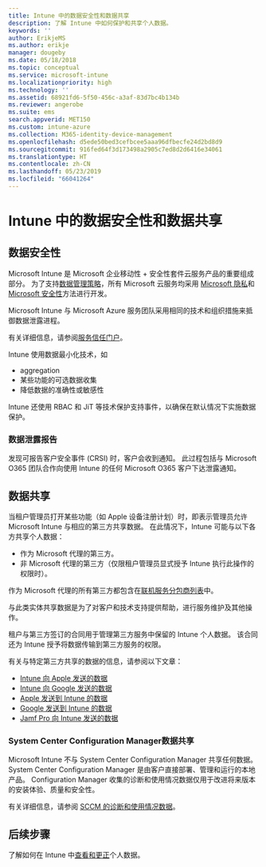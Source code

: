 ```yaml
---
title: Intune 中的数据安全性和数据共享
description: 了解 Intune 中如何保护和共享个人数据。
keywords: ''
author: ErikjeMS
ms.author: erikje
manager: dougeby
ms.date: 05/18/2018
ms.topic: conceptual
ms.service: microsoft-intune
ms.localizationpriority: high
ms.technology: ''
ms.assetid: 68921fd6-5f50-456c-a3af-83d7bc4b134b
ms.reviewer: angerobe
ms.suite: ems
search.appverid: MET150
ms.custom: intune-azure
ms.collection: M365-identity-device-management
ms.openlocfilehash: d5ede50bed3cefbcee5aaa96dfbecfe24d2bd8d9
ms.sourcegitcommit: 916fed64f3d173498a2905c7ed8d2d6416e34061
ms.translationtype: HT
ms.contentlocale: zh-CN
ms.lasthandoff: 05/23/2019
ms.locfileid: "66041264"
---
```

# <a name="data-security-and-sharing-in-intune"></a>Intune 中的数据安全性和数据共享


## <a name="data-security"></a>数据安全性

Microsoft Intune 是 Microsoft 企业移动性 + 安全性套件云服务产品的重要组成部分。 为了支持[数据管理策略](https://www.microsoft.com/en-us/TrustCenter/Security/default.aspx)，所有 Microsoft 云服务均采用 [Microsoft 隐私](https://www.microsoft.com/en-us/trustcenter/privacy)和 [Microsoft 安全性](https://www.microsoft.com/en-us/trustcenter/security/)方法进行开发。  

Microsoft Intune 与 Microsoft Azure 服务团队采用相同的技术和组织措施来抵御数据泄露进程。

有关详细信息，请参阅[服务信任门户](https://www.microsoft.com/en-us/TrustCenter/stp)。

Intune 使用数据最小化技术，如

- aggregation
- 某些功能的可选数据收集
- 降低数据的准确性或敏感性

Intune 还使用 RBAC 和 JiT 等技术保护支持事件，以确保在默认情况下实施数据保护。 

### <a name="data-breach-reporting"></a>数据泄露报告

发现可报告客户安全事件 (CRSI) 时，客户会收到通知。 此过程包括与 Microsoft O365 团队合作向使用 Intune 的任何 Microsoft O365 客户下达泄露通知。

## <a name="data-sharing"></a>数据共享

当租户管理员打开某些功能（如 Apple 设备注册计划）时，即表示管理员允许 Microsoft Intune 与相应的第三方共享数据。 在此情况下，Intune 可能与以下各方共享个人数据：

- 作为 Microsoft 代理的第三方。
- 非 Microsoft 代理的第三方（仅限租户管理员显式授予 Intune 执行此操作的权限时）。

作为 Microsoft 代理的所有第三方都包含在[联机服务分包商列表](https://aka.ms/Online_Serv_Subcontractor_List)中。

与此类实体共享数据是为了对客户和技术支持提供帮助，进行服务维护及其他操作。

租户与第三方签订的合同用于管理第三方服务中保留的 Intune 个人数据。 该合同还为 Intune 授予将数据传输到第三方服务的权限。  

有关与特定第三方共享的数据的信息，请参阅以下文章：
- [Intune 向 Apple 发送的数据](data-intune-sends-to-apple.md)
- [Intune 向 Google 发送的数据](data-intune-sends-to-google.md)
- [Apple 发送到 Intune 的数据](data-apple-sends-to-intune.md)
- [Google 发送到 Intune 的数据](data-google-sends-to-intune.md)
- [Jamf Pro 向 Intune 发送的数据](data-jamf-sends-to-intune.md)

### <a name="system-center-configuration-manager-data-sharing"></a>System Center Configuration Manager数据共享

Microsoft Intune 不与 System Center Configuration Manager 共享任何数据。 System Center Configuration Manager 是由客户直接部署、管理和运行的本地产品。 Configuration Manager 收集的诊断和使用情况数据仅用于改进将来版本的安装体验、质量和安全性。

有关详细信息，请参阅 [SCCM 的诊断和使用情况数据](https://docs.microsoft.com/sccm/core/plan-design/diagnostics/diagnostics-and-usage-data.md)。 


## <a name="next-steps"></a>后续步骤

了解如何在 Intune 中[查看和更正](privacy-data-view-correct.md)个人数据。
